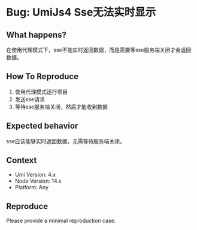 # Bug: UmiJs4 Sse无法实时显示

## What happens?

在使用代理模式下，sse不能实时返回数据，而是需要等sse服务端关闭才会返回数据。

## How To Reproduce

1. 使用代理模式运行项目
2. 发送sse请求
3. 等待sse服务端关闭，然后才能收到数据

## Expected behavior

sse应该能够实时返回数据，无需等待服务端关闭。

## Context

- Umi Version: 4.x
- Node Version: 14.x
- Platform: Any

## Reproduce

Please provide a minimal reproduction case.
